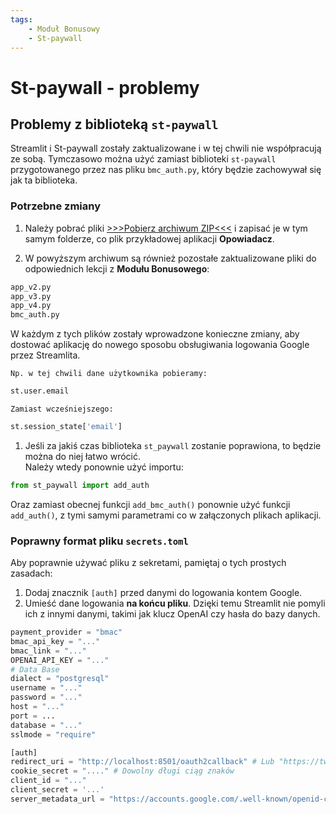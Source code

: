 ```yaml
---
tags:
    - Moduł Bonusowy
    - St-paywall
---
```


# **St-paywall - problemy**

## Problemy z biblioteką `st-paywall`

Streamlit i St-paywall zostały zaktualizowane i w tej chwili nie współpracują ze sobą.
Tymczasowo można użyć zamiast biblioteki `st-paywall` przygotowanego przez nas pliku `bmc_auth.py`, który będzie zachowywał się jak ta biblioteka. 


### Potrzebne zmiany

1. Należy pobrać pliki <a href="../assets/modul-bonusowy.zip" download>>>>Pobierz archiwum ZIP<<<</a> i zapisać je w tym samym folderze, co plik przykładowej aplikacji **Opowiadacz**.

1. W powyższym archiwum są również pozostałe zaktualizowane pliki do odpowiednich lekcji z **Modułu Bonusowego**: 
```bash
app_v2.py
app_v3.py
app_v4.py
bmc_auth.py
```
W każdym z tych plików zostały wprowadzone konieczne zmiany, aby dostować aplikację do nowego sposobu obsługiwania logowania Google przez Streamlita.

    Np. w tej chwili dane użytkownika pobieramy:
```Python
st.user.email
```
    Zamiast wcześniejszego:
```Python
st.session_state['email']
```

1. Jeśli za jakiś czas biblioteka `st_paywall` zostanie poprawiona, to będzie można do niej łatwo wrócić. <br>
Należy wtedy ponownie użyć importu: 
```Python
from st_paywall import add_auth
```
Oraz zamiast obecnej funkcji `add_bmc_auth()` ponownie użyć funkcji `add_auth()`, z tymi samymi parametrami co w załączonych plikach aplikacji.

### Poprawny format pliku `secrets.toml`
Aby poprawnie używać pliku z sekretami, pamiętaj o tych prostych zasadach:

1. Dodaj znacznik `[auth]` przed danymi do logowania kontem Google.
1. Umieść dane logowania **na końcu pliku**. Dzięki temu Streamlit nie pomyli ich z innymi danymi, takimi jak klucz OpenAI czy hasła do bazy danych.

```Python
payment_provider = "bmac" 
bmac_api_key = "..."
bmac_link = "..."
OPENAI_API_KEY = "..."
# Data Base
dialect = "postgresql"
username = "..."
password = "..."
host = "..."
port = ...
database = "..."
sslmode = "require"

[auth]
redirect_uri = "http://localhost:8501/oauth2callback" # Lub "https://twoja-domena.com/oauth2callback" - ważna jest ta końcówka
cookie_secret = "...." # Dowolny długi ciąg znaków
client_id = "..."
client_secret = '...'
server_metadata_url = "https://accounts.google.com/.well-known/openid-configuration"
```
